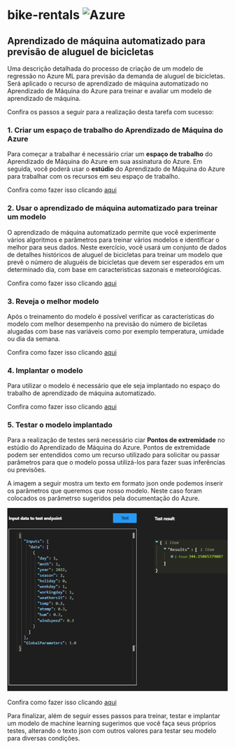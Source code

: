 # bike-rentals ![Azure](https://img.shields.io/badge/Azure-blue?style=for-the-badge&logo=microsoft%20azure&logoColor=blue&labelColor=FFFFFF&link=https%3A%2F%2Fimages.app.goo.gl%2FK7PN1jYJd57x4q7A8)
## Aprendizado de máquina automatizado para previsão de aluguel de bicicletas

Uma descrição detalhada do processo de criação de um modelo de regressão no Azure ML para previsão da demanda de aluguel de bicicletas. 
 Será aplicado o recurso de aprendizado de máquina automatizado no Aprendizado de Máquina do Azure para treinar e avaliar um modelo de aprendizado de máquina.

Confira os passos a seguir para a realização desta tarefa com sucesso:

### 1. Criar um espaço de trabalho do Aprendizado de Máquina do Azure

Para começar a trabalhar é necessário criar um __espaço de trabalho__ do Aprendizado de Máquina do Azure em sua assinatura do Azure. Em seguida, você poderá usar o __estúdio__ do Aprendizado de Máquina do Azure para trabalhar com os recursos em seu espaço de trabalho.

Confira como fazer isso clicando [aqui](https://microsoftlearning.github.io/mslearn-ai-fundamentals/Instructions/Labs/01-machine-learning.html#create-an-azure-machine-learning-workspace)


### 2. Usar o aprendizado de máquina automatizado para treinar um modelo

O aprendizado de máquina automatizado permite que você experimente vários algoritmos e parâmetros para treinar vários modelos e identificar o melhor para seus dados. Neste exercício, você usará um conjunto de dados de detalhes históricos de aluguel de bicicletas para treinar um modelo que prevê o número de aluguéis de bicicletas que devem ser esperados em um determinado dia, com base em características sazonais e meteorológicas.

Confira como fazer isso clicando [aqui](https://microsoftlearning.github.io/mslearn-ai-fundamentals/Instructions/Labs/01-machine-learning.html#use-automated-machine-learning-to-train-a-model)


### 3. Reveja o melhor modelo

Após o treinamento do modelo é possível verificar as características do modelo com melhor desempenho na previsão do número de biciletas alugadas com base nas variáveis como por exemplo temperatura, umidade ou dia da semana.

Confira como fazer isso clicando [aqui](https://microsoftlearning.github.io/mslearn-ai-fundamentals/Instructions/Labs/01-machine-learning.html#review-the-best-model)


### 4. Implantar o modelo

Para utilizar o modelo é necessário que ele seja implantado no espaço do trabalho de aprendizado de máquina automatizado.

Confira como fazer isso clicando [aqui](https://microsoftlearning.github.io/mslearn-ai-fundamentals/Instructions/Labs/01-machine-learning.html#deploy-and-test-the-model)


### 5. Testar o modelo implantado

Para a realização de testes será necessário ciar __Pontos de extremidade__ no estúdio do Aprendizado de Máquina do Azure.
Pontos de extremidade podem ser entendidos como um recurso utilizado para solicitar ou passar parâmetros para que o modelo possa utilizá-los para fazer suas inferências ou previsões.

A imagem a seguir mostra um texto em formato json onde podemos inserir os parâmetros que queremos que nosso modelo. Neste caso foram colocados os parâmetrso sugeridos pela documentação do Azure.

![imagem do json](/assets/tela_json.png)

Confira como fazer isso clicando [aqui](https://microsoftlearning.github.io/mslearn-ai-fundamentals/Instructions/Labs/01-machine-learning.html#test-the-deployed-service)


Para finalizar, além de seguir esses passos para treinar, testar e implantar um modelo de machine learning sugerimos que você faça seus próprios testes, alterando o texto json com outros valores para testar seu modelo para diversas condições.